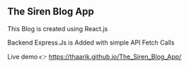 ## The Siren Blog App

This Blog is created using React.js


Backend Express.Js is Added with simple API Fetch Calls

Live demo 👉 https://thaarik.github.io/The_Siren_Blog_App/

